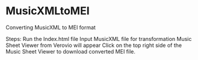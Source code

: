 # MusicXMLtoMEI
Converting MusicXML to MEI format

Steps:
Run the Index.html file
Input MusicXML file for transformation
Music Sheet Viewer from Verovio will appear
Click on the top right side of the Music Sheet Viewer to download converted MEI file.
